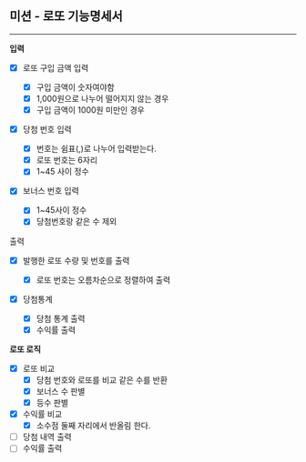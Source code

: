 ## 미션 - 로또 기능명세서

---

**입력**

- [x] 로또 구입 금액 입력

  - [x] 구입 금액이 숫자여야함
  - [x] 1,000원으로 나누어 떨어지지 않는 경우
  - [x] 구입 금액이 1000원 미만인 경우

- [x] 당첨 번호 입력

  - [x] 번호는 쉼표(,)로 나누어 입력받는다.
  - [x] 로또 번호는 6자리
  - [x] 1~45 사이 정수

- [x] 보너스 번호 입력

  - [x] 1~45사이 정수
  - [x] 당첨번호랑 같은 수 제외

출력

- [x] 발행한 로또 수량 및 번호를 출력

  - [x] 로또 번호는 오름차순으로 정렬하여 출력

- [x] 당첨통계

  - [x] 당첨 통계 출력
  - [x] 수익률 출력

**로또 로직**

- [x] 로또 비교
  - [x] 당첨 번호와 로또를 비교 같은 수를 반환
  - [x] 보너스 수 판별
  - [x] 등수 판별
- [x] 수익률 비교
  - [x] 소수점 둘째 자리에서 반올림 한다.
- [ ] 당첨 내역 출력
- [ ] 수익률 출력
